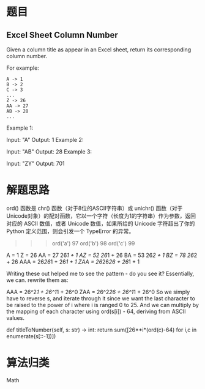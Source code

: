 # 题目
## Excel Sheet Column Number
Given a column title as appear in an Excel sheet, return its corresponding column number.

For example:

    A -> 1
    B -> 2
    C -> 3
    ...
    Z -> 26
    AA -> 27
    AB -> 28 
    ...
Example 1:

Input: "A"
Output: 1
Example 2:

Input: "AB"
Output: 28
Example 3:

Input: "ZY"
Output: 701





# 解题思路
ord() 函数是 chr() 函数（对于8位的ASCII字符串）或 unichr() 函数（对于Unicode对象）的配对函数，它以一个字符（长度为1的字符串）作为参数，返回对应的 ASCII 数值，或者 Unicode 数值，如果所给的 Unicode 字符超出了你的 Python 定义范围，则会引发一个 TypeError 的异常。
>>>ord('a')
97
>>> ord('b')
98
>>> ord('c')
99

A  = 1
Z  = 26
AA = 27 26*1 + 1
AZ = 52 26*1 + 26
BA = 53 26*2 + 1
BZ = 78 26*2 + 26
AAA  = 26*26*1 + 26*1 + 1
ZAA  = 26*26*26 + 26*1 + 1


Writing these out helped me to see the pattern - do you see it?
Essentially, we can. rewrite them as:

AAA  = 26^2*1 + 26^1*1 + 26^0
ZAA  = 26^2*26 + 26^1*1 + 26^0
So we simply have to reverse s, and iterate through it since we want the last character to be raised to the power of i where i is ranged 0 to 25. And we can multiply by the mapping of each character using ord(s[i]) - 64, deriving from ASCII values.

def titleToNumber(self, s: str) -> int:
	return sum([26**i*(ord(c)-64) for i,c in enumerate(s[::-1])])

# 算法归类
Math
